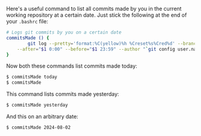 <!--
## Hi there 👋
**wenzhaojia2000/wenzhaojia2000** is a ✨ _special_ ✨ repository because its `README.md` (this file) appears on your GitHub profile.

Here are some ideas to get you started:

- 🔭 I’m currently working on ...
- 🌱 I’m currently learning ...
- 👯 I’m looking to collaborate on ...
- 🤔 I’m looking for help with ...
- 💬 Ask me about ...
- 📫 How to reach me: ...
- 😄 Pronouns: ...
- ⚡ Fun fact: ...
-->

Here's a useful command to list all commits made by you in the current working repository at a certain date. Just stick the following at the end of your `.bashrc` file:

```bash
# Logs git commits by you on a certain date
commitsMade () {
        git log --pretty='format:%C(yellow)%h %Creset%s%Cred%d' --branches \
    --after="$1 0:00" --before="$1 23:59" --author "`git config user.name`";
}
```

Now both these commands list commits made today:
```sh
$ commitsMade today
$ commitsMade
```

This command lists commits made yesterday:
```sh
$ commitsMade yesterday
```

And this on an arbitrary date:
```sh
$ commitsMade 2024-08-02
```
